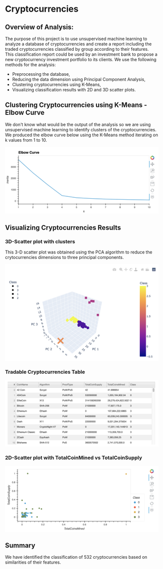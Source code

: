 # Cryptocurrencies
## Overview of Analysis:
The purpose of this project is to use unsupervised machine learning to analyze a database of cryptocurrencies and create a report including the traded cryptocurrencies classified by group according to their features.
This classification report could be used by an investment bank to propose a new cryptocurrency investment portfolio to its clients.
We use the following methods for the analysis:

* Preprocessing the database,
* Reducing the data dimension using Principal Component Analysis,
* Clustering cryptocurrencies using K-Means,
* Visualizing classification results with 2D and 3D scatter plots.

## Clustering Cryptocurrencies using K-Means - Elbow Curve
We don't know what would be the output of the analysis so we are using unsupervised machine learning to identify clusters of the cryptocurrencies.
We produced the elbow curve below using the K-Means method iterating on k values from 1 to 10.

![elbow_curve](https://github.com/NishatSultana3538/Cryptocurrencies/blob/main/image/elbow.png)

## Visualizing Cryptocurrencies Results
### 3D-Scatter plot with clusters

This 3-D scatter plot was obtained using the PCA algorithm to reduce the crytocurrencies dimensions to three principal components.

![3D PLOT](https://github.com/NishatSultana3538/Cryptocurrencies/blob/main/image/hvplot.png)



### Tradable Cryptocurrencies Table

![table](https://github.com/NishatSultana3538/Cryptocurrencies/blob/main/image/tradable_crypto_table.png)

### 2D-Scatter plot with TotalCoinMined vs TotalCoinSupply
![2D PLOT](https://github.com/NishatSultana3538/Cryptocurrencies/blob/main/image/scatterplot.png)
## Summary
We have identified the classification of 532 cryptocurrencies based on similarities of their features. 